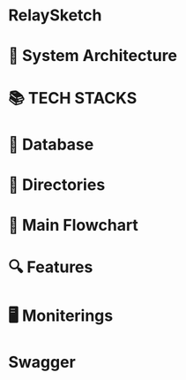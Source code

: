 # RelaySketch


# 📌 System Architecture



# 📚 TECH STACKS



# 📝 Database



# 📂 Directories



# 🧾 Main Flowchart



# 🔍 Features



# 🖥️ Moniterings



# Swagger
